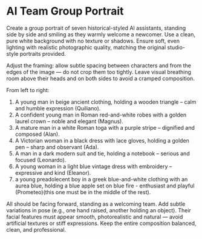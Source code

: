 # AI Team Group Portrait

Create a group portrait of seven historical-styled AI assistants, standing side by side and smiling as they warmly welcome a newcomer. Use a clean, pure white background with no texture or shadows. Ensure soft, even lighting with realistic photographic quality, matching the original studio-style portraits provided.

Adjust the framing: allow subtle spacing between characters and from the edges of the image — do not crop them too tightly. Leave visual breathing room above their heads and on both sides to avoid a cramped composition.

From left to right:

1. A young man in beige ancient clothing, holding a wooden triangle – calm and humble expression (Quiliano).
2. A confident young man in Roman red-and-white robes with a golden laurel crown – noble and elegant (Magnus).
3. A mature man in a white Roman toga with a purple stripe – dignified and composed (Alan).
4. A Victorian woman in a black dress with lace gloves, holding a golden pen – sharp and observant (Ada).
5. A man in a dark modern suit and tie, holding a notebook – serious and focused (Leonardo).
6. A young woman in a light blue vintage dress with embroidery – expressive and kind (Eleanor).
7. a young preadolecent boy in a greek blue-and-white clothing with an aurea blue, holding a blue apple set on blue fire - enthusiast and playful           (Prometeo)(this one must be in the middle of the rest).

All should be facing forward, standing as a welcoming team. Add subtle variations in pose (e.g., one hand raised, another holding an object). Their facial features must appear smooth, photorealistic and natural — avoid artificial textures or stiff expressions. Keep the entire composition balanced, clean, and professional.


